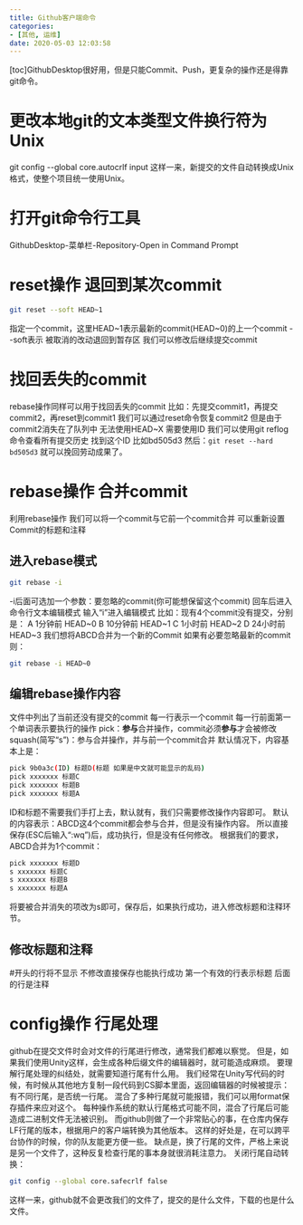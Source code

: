 ```yaml
---
title: Github客户端命令
categories:
- [其他, 运维]
date: 2020-05-03 12:03:58
---
```


\[toc\]GithubDesktop很好用，但是只能Commit、Push，更复杂的操作还是得靠git命令。

# 更改本地git的文本类型文件换行符为Unix

git config --global core.autocrlf input 这样一来，新提交的文件自动转换成Unix格式，使整个项目统一使用Unix。

# 打开git命令行工具

GithubDesktop-菜单栏-Repository-Open in Command Prompt

# reset操作 退回到某次commit

```bash
git reset --soft HEAD~1
```

指定一个commit，这里HEAD~1表示最新的commit(HEAD~0)的上一个commit --soft表示 被取消的改动退回到暂存区 我们可以修改后继续提交commit

# 找回丢失的commit

rebase操作同样可以用于找回丢失的commit 比如：先提交commit1，再提交commit2，再reset到commit1 我们可以通过reset命令恢复commit2 但是由于commit2消失在了队列中 无法使用HEAD~X 需要使用ID 我们可以使用git reflog命令查看所有提交历史 找到这个ID 比如bd505d3 然后：`git reset --hard bd505d3` 就可以挽回劳动成果了。

# rebase操作 合并commit

利用rebase操作 我们可以将一个commit与它前一个commit合并 可以重新设置Commit的标题和注释

## 进入rebase模式

```bash
git rebase -i
```

\-i后面可选加一个参数：要忽略的commit(你可能想保留这个commit) 回车后进入命令行文本编辑模式 输入“i”进入编辑模式 比如：现有4个commit没有提交，分别是： A 1分钟前 HEAD~0 B 10分钟前 HEAD~1 C 1小时前 HEAD~2 D 24小时前 HEAD~3 我们想将ABCD合并为一个新的Commit 如果有必要忽略最新的commit则：

```bash
git rebase -i HEAD~0
```

## 编辑rebase操作内容

文件中列出了当前还没有提交的commit 每一行表示一个commit 每一行前面第一个单词表示要执行的操作 pick：**参与**合并操作，commit必须**参与**才会被修改 squash(简写“s”)：参与合并操作，并与前一个commit合并 默认情况下，内容基本上是：

```bash
pick 9b0a3c(ID) 标题D(标题 如果是中文就可能显示的乱码)
pick xxxxxxx 标题C
pick xxxxxxx 标题B
pick xxxxxxx 标题A
```

ID和标题不需要我们手打上去，默认就有，我们只需要修改操作内容即可。 默认的内容表示：ABCD这4个commit都会参与合并，但是没有操作内容。 所以直接保存(ESC后输入“:wq”)后，成功执行，但是没有任何修改。 根据我们的要求，ABCD合并为1个commit：

```bash
pick xxxxxxx 标题D
s xxxxxxx 标题C
s xxxxxxx 标题B
s xxxxxxx 标题A
```

将要被合并消失的项改为s即可，保存后，如果执行成功，进入修改标题和注释环节。

## 修改标题和注释

#开头的行将不显示 不修改直接保存也能执行成功 第一个有效的行表示标题 后面的行是注释

# config操作 行尾处理

github在提交文件时会对文件的行尾进行修改，通常我们都难以察觉。 但是，如果我们使用Unity这样，会生成各种后缀文件的编辑器时，就可能造成麻烦。 要理解行尾处理的纠结处，就需要知道行尾有什么用。 我们经常在Unity写代码的时候，有时候从其他地方复制一段代码到CS脚本里面，返回编辑器的时候被提示： 有不同行尾，是否统一行尾。 混合了多种行尾就可能报错，我们可以用format保存插件来应对这个。 每种操作系统的默认行尾格式可能不同，混合了行尾后可能造成二进制文件无法被识别。 而github则做了一个非常贴心的事，在仓库内保存LF行尾的版本，根据用户的客户端转换为其他版本。 这样的好处是，在可以跨平台协作的时候，你的队友能更方便一些。 缺点是，换了行尾的文件，严格上来说是另一个文件了，这种反复检查行尾的事本身就很消耗注意力。 关闭行尾自动转换：

```bash
git config --global core.safecrlf false
```

这样一来，github就不会更改我们的文件了，提交的是什么文件，下载的也是什么文件。